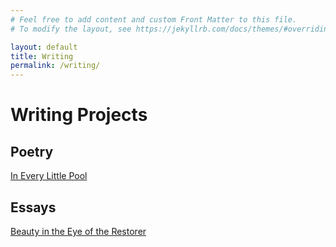 ```yaml
---
# Feel free to add content and custom Front Matter to this file.
# To modify the layout, see https://jekyllrb.com/docs/themes/#overriding-theme-defaults

layout: default
title: Writing
permalink: /writing/
---
```


# Writing Projects

## Poetry

[In Every Little Pool](https://greatlakesreview.org/every-little-pool/)

## Essays

[Beauty in the Eye of the Restorer](https://assets.nationbuilder.com/theprairieenthusiasts/pages/63/attachments/original/1657657312/The_Prairie_Promoter-_Summer_2022_.pdf?1657657312)

<style>
  td, tr, table {
    border: none!important;
    background-color: #ffffff;
  }
</style>
